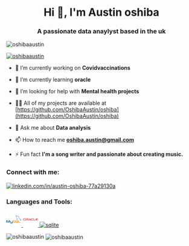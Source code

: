 <h1 align="center">Hi 👋, I'm Austin oshiba</h1>
<h3 align="center">A passionate data anaylyst based in the uk</h3>

<p align="left"> <img src="https://komarev.com/ghpvc/?username=oshibaaustin&label=Profile%20views&color=0e75b6&style=flat" alt="oshibaaustin" /> </p>

<p align="left"> <a href="https://github.com/ryo-ma/github-profile-trophy"><img src="https://github-profile-trophy.vercel.app/?username=oshibaaustin" alt="oshibaaustin" /></a> </p>

- 🔭 I’m currently working on **Covidvaccinations**

- 🌱 I’m currently learning **oracle**

- 🤝 I’m looking for help with **Mental health projects**

- 👨‍💻 All of my projects are available at [https://github.com/OshibaAustin/oshiba](https://github.com/OshibaAustin/oshiba)

- 💬 Ask me about **Data analysis**

- 📫 How to reach me **oshiba.austin@gmail.com**

- ⚡ Fun fact **I'm a song writer and passionate about creating music.**

<h3 align="left">Connect with me:</h3>
<p align="left">
<a href="https://linkedin.com/in/linkedin.com/in/austin-oshiba-77a29130a" target="blank"><img align="center" src="https://raw.githubusercontent.com/rahuldkjain/github-profile-readme-generator/master/src/images/icons/Social/linked-in-alt.svg" alt="linkedin.com/in/austin-oshiba-77a29130a" height="30" width="40" /></a>
</p>

<h3 align="left">Languages and Tools:</h3>
<p align="left"> <a href="https://www.mysql.com/" target="_blank" rel="noreferrer"> <img src="https://raw.githubusercontent.com/devicons/devicon/master/icons/mysql/mysql-original-wordmark.svg" alt="mysql" width="40" height="40"/> </a> <a href="https://www.oracle.com/" target="_blank" rel="noreferrer"> <img src="https://raw.githubusercontent.com/devicons/devicon/master/icons/oracle/oracle-original.svg" alt="oracle" width="40" height="40"/> </a> <a href="https://www.sqlite.org/" target="_blank" rel="noreferrer"> <img src="https://www.vectorlogo.zone/logos/sqlite/sqlite-icon.svg" alt="sqlite" width="40" height="40"/> </a> </p>

<p><img align="left" src="https://github-readme-stats.vercel.app/api/top-langs?username=oshibaaustin&show_icons=true&locale=en&layout=compact" alt="oshibaaustin" /></p>

<p>&nbsp;<img align="center" src="https://github-readme-stats.vercel.app/api?username=oshibaaustin&show_icons=true&locale=en" alt="oshibaaustin" /></p>
